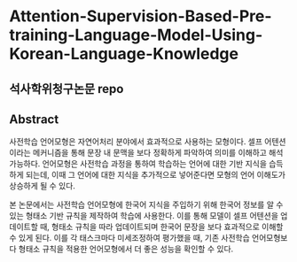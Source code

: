 # Attention-Supervision-Based-Pre-training-Language-Model-Using-Korean-Language-Knowledge
석사학위청구논문 repo
---
## Abstract ##
사전학습 언어모형은 자연어처리 분야에서 효과적으로 사용하는 모형이다. 셀프 어텐션이라는 메커니즘을 통해 문장 내 문맥을 보다 정확하게 파악하여 의미를 이해하고 해석가능하다. 언어모형은 사전학습 과정을 통하여 학습하는 언어에 대한 기반 지식을 습득하게 되는데, 이때 그 언어에 대한 지식을 추가적으로 넣어준다면 모형의 언어 이해도가 상승하게 될 수 있다.

본 논문에서는 사전학습 언어모형에 한국어 지식을 주입하기 위해 한국어 정보를 알 수 있는 형태소 기반 규칙을 제작하여 학습에 사용한다. 이를 통해 모델이 셀프 어텐션을 업데이트할 때, 형태소 규칙을 따라 업데이트되며 한국어 문장을 보다 효과적으로 이해할 수 있게 된다. 이를 각 태스크마다 미세조정하여 평가했을 때, 기존 사전학습 언어모형보다 형태소 규칙을 적용한 언어모형에서 더 좋은 성능을 확인할 수 있다.
